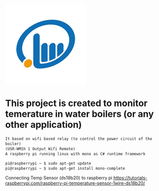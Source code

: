 ![alt text](https://github.com/artiomle/lonhand-new/blob/master/lonhand-logo.jpg)
# This project is created to monitor temerature in water boilers (or any other application)
    It based on wifi based relay (to control the power circuit of the boiler)
    (USR-WM1h 1 Output Wifi Remote)
    A raspberry pi running linux with mono as C# runtime framework 
   ``` 
   pi@raspberrypi ~ $ sudo apt-get update
   pi@raspberrypi ~ $ sudo apt-get install mono-complete
   ```
   
 Connecting Temp Sensor (ds18b20) to raspberry pi
   https://tutorials-raspberrypi.com/raspberry-pi-temperature-sensor-1wire-ds18b20/
